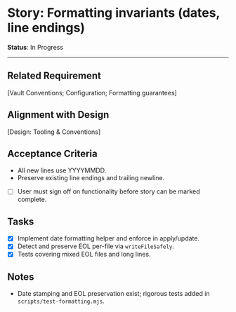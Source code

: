 # Story: Formatting invariants (dates, line endings)

**Status**: In Progress

---

## Related Requirement

[Vault Conventions; Configuration; Formatting guarantees]

## Alignment with Design

[Design: Tooling & Conventions]

## Acceptance Criteria

- All new lines use YYYYMMDD.
- Preserve existing line endings and trailing newline.
- [ ] User must sign off on functionality before story can be marked complete.

## Tasks

- [x] Implement date formatting helper and enforce in apply/update.
- [x] Detect and preserve EOL per-file via `writeFileSafely`.
- [x] Tests covering mixed EOL files and long lines.

## Notes

- Date stamping and EOL preservation exist; rigorous tests added in `scripts/test-formatting.mjs`.
